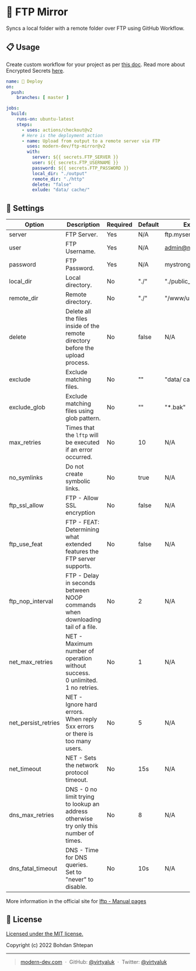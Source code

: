 🚀 FTP Mirror
===================================

Syncs a local folder with a remote folder over FTP using GitHub Workflow.

## :clipboard: Usage

Create custom workflow for your project as per [this doc][1].
Read more about Encrypted Secrets [here][2].


```yaml
name: 🚀 Deploy
on:
  push:
    branches: [ master ]

jobs:
  build:
    runs-on: ubuntu-latest
    steps:
      - uses: actions/checkout@v2
      # Here is the deployment action
      - name: Upload from output to a remote server via FTP
        uses: modern-dev/ftp-mirror@v2
        with:
          server: ${{ secrets.FTP_SERVER }}
          user: ${{ secrets.FTP_USERNAME }}
          password: ${{ secrets.FTP_PASSWORD }}
          local_dir: "./output"
          remote_dir: "./http"
          delete: "false"
          exlude: "data/ cache/"
```

## :wrench: Settings


Option | Description | Required | Default | Example
---    | ---         | ---      | ---     | ---
server | FTP Server. | Yes | N/A | ftp.myserver.com
user | FTP Username. | Yes | N/A | admin@myserver.com
password | FTP Password. | Yes | N/A | mystrongpassword
local_dir | Local directory. | No | "./" | "./public_html"
remote_dir | Remote directory. | No | "./" | "/www/user/home"
delete | Delete all the files inside of the remote directory before the upload process. | No | false | N/A
exclude | Exclude matching files. | No | "" | "data/ cache/"
exclude_glob | Exclude matching files using glob pattern. | No | "" | "*.bak"
max_retries | Times that the `lftp` will be executed if an error occurred. | No | 10 | N/A
no_symlinks | Do not create symbolic links. | No | true | N/A
ftp_ssl_allow | FTP - Allow SSL encryption | No | false | N/A
ftp_use_feat | FTP - FEAT: Determining what extended features the FTP server supports. | No | false | N/A
ftp_nop_interval | FTP - Delay in seconds between NOOP commands when downloading tail of a file. | No | 2 | N/A
net_max_retries | NET - Maximum number of operation without success.<br> 0 unlimited.<br> 1 no retries. | No | 1 | N/A
net_persist_retries | NET - Ignore hard errors.<br> When reply 5xx errors or there is too many users. | No | 5 | N/A
net_timeout | NET - Sets the network protocol timeout. | No | 15s | N/A
dns_max_retries | DNS - 0 no limit trying to lookup an address otherwise try only this number of times. | No | 8 | N/A
dns_fatal_timeout | DNS - Time for DNS queries.<br> Set to "never" to disable. | No | 10s | N/A

More information in the official site for [lftp - Manual pages][3]

## :green_book: License

[Licensed under the MIT license.](https://github.com/modern-dev/ftp-mirror/blob/master/LICENSE)

Copyright (c) 2022 Bohdan Shtepan

---

> [modern-dev.com](https://modern-dev.com) &nbsp;&middot;&nbsp;
> GitHub: [@virtyaluk](https://github.com/virtyaluk) &nbsp;&middot;&nbsp;
> Twitter: [@virtyaluk](https://twitter.com/virtyaluk)

[1]: https://docs.github.com/en/actions/learn-github-actions/understanding-github-actions
[2]: https://docs.github.com/en/actions/security-guides/encrypted-secrets
[3]: https://linux.die.net/man/1/lftp